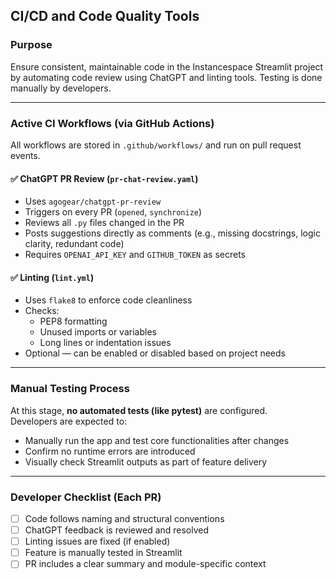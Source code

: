 ## CI/CD and Code Quality Tools

### Purpose  
Ensure consistent, maintainable code in the Instancespace Streamlit project by automating code review using ChatGPT and linting tools. Testing is done manually by developers.

---

### Active CI Workflows (via GitHub Actions)

All workflows are stored in `.github/workflows/` and run on pull request events.

#### ✅ ChatGPT PR Review (`pr-chat-review.yaml`)
- Uses `agogear/chatgpt-pr-review`
- Triggers on every PR (`opened`, `synchronize`)
- Reviews all `.py` files changed in the PR
- Posts suggestions directly as comments (e.g., missing docstrings, logic clarity, redundant code)
- Requires `OPENAI_API_KEY` and `GITHUB_TOKEN` as secrets

#### ✅ Linting (`lint.yml`)
- Uses `flake8` to enforce code cleanliness
- Checks:
  - PEP8 formatting
  - Unused imports or variables
  - Long lines or indentation issues
- Optional — can be enabled or disabled based on project needs

---

### Manual Testing Process

At this stage, **no automated tests (like pytest)** are configured.  
Developers are expected to:

- Manually run the app and test core functionalities after changes
- Confirm no runtime errors are introduced
- Visually check Streamlit outputs as part of feature delivery

---

### Developer Checklist (Each PR)

- [ ] Code follows naming and structural conventions  
- [ ] ChatGPT feedback is reviewed and resolved  
- [ ] Linting issues are fixed (if enabled)  
- [ ] Feature is manually tested in Streamlit  
- [ ] PR includes a clear summary and module-specific context
